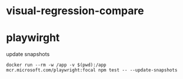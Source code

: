 # visual-regression-compare

# playwirght

update snapshots

`docker run --rm -w /app -v $(pwd):/app mcr.microsoft.com/playwright:focal npm test -- --update-snapshots`
